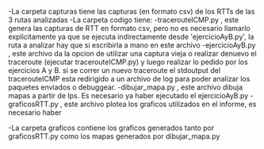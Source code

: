 -La carpeta capturas tiene las capturas (en formato csv) de los RTTs de las 3 rutas analizadas
-La carpeta codigo tiene:
	-tracerouteICMP.py , este genera las capturas de RTT en formato csv, pero no es necesario llamarlo explicitamente ya que se ejecuta indirectamente desde 'ejercicioAyB.py', la ruta a analizar hay que si escribirla a mano en este archivo
	-ejercicioAyB.py , este archivo da la opcion de utilizar una captura vieja o realizar denuevo el traceroute (ejecutar tracerouteICMP.py) y luego realizar lo pedido por los ejercicios A y B.
si se correr un nuevo traceroute el stdoutput del tracerouteICMP esta redirigido a un archivo de log para poder analizar los paquetes enviados o debuggear.
	-dibujar_mapa.py , este archivo dibuja mapas a partir de Ips. Es necesario ya haber ejecutado el ejercicioAyB.py
	-graficosRTT.py , este archivo plotea los graficos utilizados en el informe, es necesario haber 

-La carpeta graficos contiene los graficos generados tanto por graficosRTT.py como los mapas generados por dibujar_mapa.py
